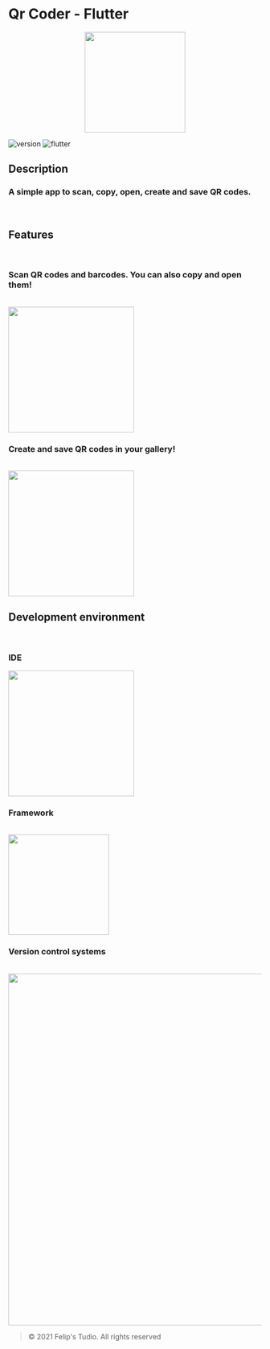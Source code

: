 # Qr Coder - Flutter

<p align="center">

<img src="https://user-images.githubusercontent.com/56811005/130372135-75f84993-07e2-42de-b488-f28c12ef0eea.png" height="200">

</p>

![version](https://img.shields.io/badge/Version-1.0.0-C00C00)
![flutter](https://img.shields.io/badge/Flutter-2.2.3-1389FD)

## Description

### A simple app to scan, copy, open, create and save QR codes.

<br>

## Features

<br>

### Scan QR codes and barcodes. You can also copy and open them!

<br>

<img src="https://user-images.githubusercontent.com/56811005/130373177-26b15f88-0cff-4f34-b8cc-5e3f5e8aea6b.jpg" width="250">

<br>

### Create and save QR codes in your gallery!

<br>

<img src="https://user-images.githubusercontent.com/56811005/130373189-05ac149f-b707-4eca-8ab3-e6d29418d06a.jpg" width="250">

<br>

## Development environment

<br>

### IDE

<img src="https://user-images.githubusercontent.com/56811005/85485907-0ca8b800-b5a0-11ea-96b1-dd6ad670c7ac.png" width="250" />

<br>

### Framework

<br>

<img src="https://user-images.githubusercontent.com/56811005/130372227-6d72ca9a-1898-4a33-96f0-0ccc1d9ae949.png" width="200" >

<br>

### Version control systems

<br>

<img src="https://user-images.githubusercontent.com/56811005/103469908-d5367780-4d49-11eb-8c56-db348eff1989.png" width="700" >

> © 2021 Felip's Tudio. All rights reserved
